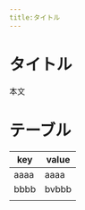 ```yaml
---
title:タイトル
---
```


# タイトル

本文

# テーブル

| key  | value |
| ---- | ----- |
| aaaa | aaaa  |
| bbbb | bvbbb |
|      |       |